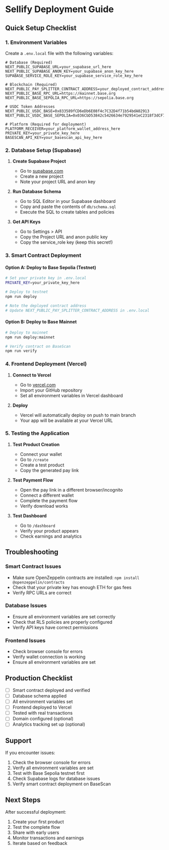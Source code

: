 # Sellify Deployment Guide

## Quick Setup Checklist

### 1. Environment Variables
Create a `.env.local` file with the following variables:

```env
# Database (Required)
NEXT_PUBLIC_SUPABASE_URL=your_supabase_url_here
NEXT_PUBLIC_SUPABASE_ANON_KEY=your_supabase_anon_key_here
SUPABASE_SERVICE_ROLE_KEY=your_supabase_service_role_key_here

# Blockchain (Required)
NEXT_PUBLIC_PAY_SPLITTER_CONTRACT_ADDRESS=your_deployed_contract_address
NEXT_PUBLIC_BASE_RPC_URL=https://mainnet.base.org
NEXT_PUBLIC_BASE_SEPOLIA_RPC_URL=https://sepolia.base.org

# USDC Token Addresses
NEXT_PUBLIC_USDC_BASE=0x833589fCD6eDb6E08f4c7C32D4f71b54bdA02913
NEXT_PUBLIC_USDC_BASE_SEPOLIA=0x036CbD53842c5426634e7929541eC2318f3dCF7e

# Platform (Required for deployment)
PLATFORM_RECEIVER=your_platform_wallet_address_here
PRIVATE_KEY=your_private_key_here
BASESCAN_API_KEY=your_basescan_api_key_here
```

### 2. Database Setup (Supabase)

1. **Create Supabase Project**
   - Go to [supabase.com](https://supabase.com)
   - Create a new project
   - Note your project URL and anon key

2. **Run Database Schema**
   - Go to SQL Editor in your Supabase dashboard
   - Copy and paste the contents of `db/schema.sql`
   - Execute the SQL to create tables and policies

3. **Get API Keys**
   - Go to Settings > API
   - Copy the Project URL and anon public key
   - Copy the service_role key (keep this secret!)

### 3. Smart Contract Deployment

#### Option A: Deploy to Base Sepolia (Testnet)
```bash
# Set your private key in .env.local
PRIVATE_KEY=your_private_key_here

# Deploy to testnet
npm run deploy

# Note the deployed contract address
# Update NEXT_PUBLIC_PAY_SPLITTER_CONTRACT_ADDRESS in .env.local
```

#### Option B: Deploy to Base Mainnet
```bash
# Deploy to mainnet
npm run deploy:mainnet

# Verify contract on BaseScan
npm run verify
```

### 4. Frontend Deployment (Vercel)

1. **Connect to Vercel**
   - Go to [vercel.com](https://vercel.com)
   - Import your GitHub repository
   - Set all environment variables in Vercel dashboard

2. **Deploy**
   - Vercel will automatically deploy on push to main branch
   - Your app will be available at your Vercel URL

### 5. Testing the Application

1. **Test Product Creation**
   - Connect your wallet
   - Go to `/create`
   - Create a test product
   - Copy the generated pay link

2. **Test Payment Flow**
   - Open the pay link in a different browser/incognito
   - Connect a different wallet
   - Complete the payment flow
   - Verify download works

3. **Test Dashboard**
   - Go to `/dashboard`
   - Verify your product appears
   - Check earnings and analytics

## Troubleshooting

### Smart Contract Issues
- Make sure OpenZeppelin contracts are installed: `npm install @openzeppelin/contracts`
- Check that your private key has enough ETH for gas fees
- Verify RPC URLs are correct

### Database Issues
- Ensure all environment variables are set correctly
- Check that RLS policies are properly configured
- Verify API keys have correct permissions

### Frontend Issues
- Check browser console for errors
- Verify wallet connection is working
- Ensure all environment variables are set

## Production Checklist

- [ ] Smart contract deployed and verified
- [ ] Database schema applied
- [ ] All environment variables set
- [ ] Frontend deployed to Vercel
- [ ] Tested with real transactions
- [ ] Domain configured (optional)
- [ ] Analytics tracking set up (optional)

## Support

If you encounter issues:
1. Check the browser console for errors
2. Verify all environment variables are set
3. Test with Base Sepolia testnet first
4. Check Supabase logs for database issues
5. Verify smart contract deployment on BaseScan

## Next Steps

After successful deployment:
1. Create your first product
2. Test the complete flow
3. Share with early users
4. Monitor transactions and earnings
5. Iterate based on feedback
